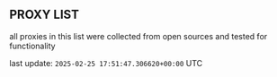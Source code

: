 ## PROXY LIST

all proxies in this list were collected from open sources and tested for functionality

last update: `2025-02-25 17:51:47.306620+00:00` UTC